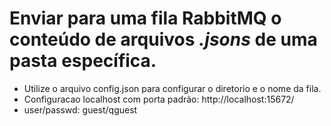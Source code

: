 # Enviar para uma fila RabbitMQ o conteúdo de arquivos _.jsons_ de uma pasta específica.

- Utilize o arquivo config.json para configurar o diretorio e o nome da fila.
- Configuracao localhost com porta padrão: http://localhost:15672/
- user/passwd: guest/qguest
